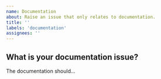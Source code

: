 ```yaml
---
name: Documentation 
about: Raise an issue that only relates to documentation.
title: ''
labels: 'documentation' 
assignees: ''
---
```


<!-- ⚠️ BEFORE you submit an issue, please check if a similar issue already exists -->

## What is your documentation issue?

The documentation should...